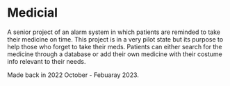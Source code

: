 # Medicial

A senior project of an alarm system in which patients are reminded to take their medicine on time. This project is in a very pilot state but its purpose to help those who forget to take their meds. Patients can either search for the medicine through a database or add their own medicine with their costume info relevant to their needs.

Made back in 2022 October - Febuaray 2023.

